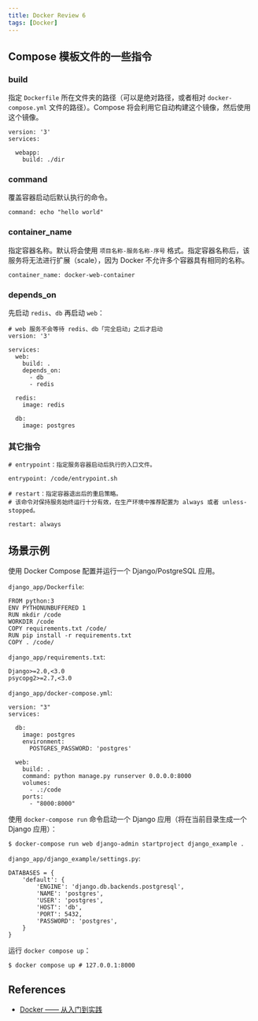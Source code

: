```yaml
---
title: Docker Review 6
tags: [Docker]
---
```


## Compose 模板文件的一些指令
### build
指定 `Dockerfile` 所在文件夹的路径（可以是绝对路径，或者相对 `docker-compose.yml` 文件的路径）。Compose 将会利用它自动构建这个镜像，然后使用这个镜像。

```
version: '3'
services:

  webapp:
    build: ./dir
```

### command
覆盖容器启动后默认执行的命令。

```
command: echo "hello world"
```

### container_name
指定容器名称。默认将会使用 `项目名称-服务名称-序号` 格式。指定容器名称后，该服务将无法进行扩展（scale），因为 Docker 不允许多个容器具有相同的名称。

```
container_name: docker-web-container
```

### depends_on
先启动 `redis`、`db` 再启动 `web`：
```
# web 服务不会等待 redis、db「完全启动」之后才启动
version: '3'

services:
  web:
    build: .
    depends_on:
      - db
      - redis

  redis:
    image: redis

  db:
    image: postgres
```

### 其它指令
```
# entrypoint：指定服务容器启动后执行的入口文件。

entrypoint: /code/entrypoint.sh

# restart：指定容器退出后的重启策略。
# 该命令对保持服务始终运行十分有效，在生产环境中推荐配置为 always 或者 unless-stopped。

restart: always 
```

## 场景示例
使用 Docker Compose 配置并运行一个 Django/PostgreSQL 应用。

`django_app/Dockerfile`:
```
FROM python:3
ENV PYTHONUNBUFFERED 1
RUN mkdir /code
WORKDIR /code
COPY requirements.txt /code/
RUN pip install -r requirements.txt
COPY . /code/
```

`django_app/requirements.txt`:
```
Django>=2.0,<3.0
psycopg2>=2.7,<3.0
```

`django_app/docker-compose.yml`:
```
version: "3"
services:

  db:
    image: postgres
    environment:
      POSTGRES_PASSWORD: 'postgres'

  web:
    build: .
    command: python manage.py runserver 0.0.0.0:8000
    volumes:
      - .:/code
    ports:
      - "8000:8000"
```

使用 `docker-compose run` 命令启动一个 Django 应用（将在当前目录生成一个 Django 应用）：
```
$ docker-compose run web django-admin startproject django_example .
```

`django_app/django_example/settings.py`:
```
DATABASES = {
    'default': {
        'ENGINE': 'django.db.backends.postgresql',
        'NAME': 'postgres',
        'USER': 'postgres',
        'HOST': 'db',
        'PORT': 5432,
        'PASSWORD': 'postgres',
    }
}
```

运行 `docker compose up`：
```
$ docker compose up # 127.0.0.1:8000
```

## References
- [Docker —— 从入门到实践](https://yeasy.gitbook.io/docker_practice/compose/django)

